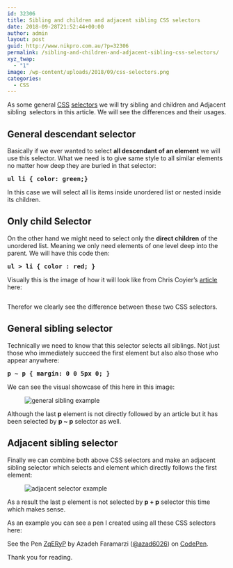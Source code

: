```yaml
---
id: 32306
title: Sibling and children and adjacent sibling CSS selectors
date: 2018-09-28T21:52:44+00:00
author: admin
layout: post
guid: http://www.nikpro.com.au/?p=32306
permalink: /sibling-and-children-and-adjacent-sibling-css-selectors/
xyz_twap:
  - "1"
image: /wp-content/uploads/2018/09/css-selectors.png
categories:
  - CSS
---
```

As some general [CSS](http://nikpro.com.au/category/css) [selectors](http://www.nikpro.com.au/the-css-nth-child-selector-explained-with-examples/) we will try sibling and children and Adjacent sibling  selectors in this article. We will see the differences and their usages.

## General descendant selector

Basically if we ever wanted to select **all descendant of an element** we will use this selector. What we need is to give same style to all similar elements no matter how deep they are buried in that selector:

<pre class="wp-block-preformatted"><strong>ul li { color: green;}</strong></pre>

In this case we will select all lis items inside unordered list or nested inside its children.

## Only child Selector

On the other hand we might need to select only the **direct children** of the unordered list. Meaning we only need elements of one level deep into the parent. We will have this code then:

<pre class="wp-block-preformatted"><strong>ul > li { color : red; }</strong><br /></pre>

Visually this is the image of how it will look like from Chris Coyier&#8217;s [article](https://css-tricks.com/child-and-sibling-selectors/) here:<figure class="wp-block-image">

<img src="http://www.nikpro.com.au/wp-content/uploads/2018/09/selector-example.png" alt="" class="wp-image-32307" srcset="http://testgatsby.local/wp-content/uploads/2018/09/selector-example.png 570w, http://testgatsby.local/wp-content/uploads/2018/09/selector-example-300x205.png 300w" sizes="(max-width: 570px) 100vw, 570px" /> </figure> 

Therefor we clearly see the difference between these two CSS selectors.

## General sibling selector

Technically we need to know that this selector selects all siblings. Not just those who immediately succeed the first element but also also those who appear anywhere:

<pre class="wp-block-preformatted"><strong>p ~ p { margin: 0 0 5px 0; }</strong></pre>

We can see the visual showcase of this here in this image:<figure class="wp-block-image">

<img src="http://www.nikpro.com.au/wp-content/uploads/2018/09/general-sibling-example.png" alt="general sibling example" class="wp-image-32309" srcset="http://testgatsby.local/wp-content/uploads/2018/09/general-sibling-example.png 570w, http://testgatsby.local/wp-content/uploads/2018/09/general-sibling-example-300x156.png 300w" sizes="(max-width: 570px) 100vw, 570px" /> </figure> 

Although the last **p** element is not directly followed by an article but it has been selected by **p ~ p** selector as well.

## Adjacent sibling selector

Finally we can combine both above CSS selectors and make an adjacent sibling selector which selects and element which directly follows the first element:<figure class="wp-block-image">

<img src="http://www.nikpro.com.au/wp-content/uploads/2018/09/adjacent-selector-example.png" alt="adjacent selector example" class="wp-image-32308" srcset="http://testgatsby.local/wp-content/uploads/2018/09/adjacent-selector-example.png 570w, http://testgatsby.local/wp-content/uploads/2018/09/adjacent-selector-example-300x156.png 300w" sizes="(max-width: 570px) 100vw, 570px" /> </figure> 

As a result the last p element is not selected by **p + p** selector this time which makes sense.

As an example you can see a pen I created using all these CSS selectors here:

<p data-height="500" data-theme-id="0" data-slug-hash="ZqERyP" data-default-tab="html,result" data-user="azad6026" data-pen-title="ZqERyP" class="codepen">
  See the Pen <a href="https://codepen.io/azad6026/pen/ZqERyP/">ZqERyP</a> by Azadeh Faramarzi (<a href="https://codepen.io/azad6026">@azad6026</a>) on <a href="https://codepen.io">CodePen</a>.
</p>

Thank you for reading.